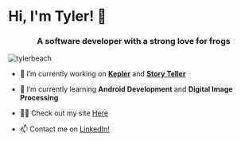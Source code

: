 # Hi, I'm Tyler! 👋
<h3 align="center">A software developer with a strong love for frogs</h3>
<p align="left"> <img src="https://komarev.com/ghpvc/?username=tylerbeach&label=Profile%20views&color=0e75b6&style=flat" alt="tylerbeach" /> </p>


- 🔭 I’m currently working on [**Kepler**](https://github.com/TylerBeach) and [**Story Teller**](https://github.com/Active-Transport/story-time)

- 🌱 I’m currently learning **Android Development** and **Digital Image Processing**

- 👨‍💻 Check out my site [Here](https://tylerbeach.vercel.app/)

- 📫 Contact me on [LinkedIn!](https://www.linkedin.com/feed/)
